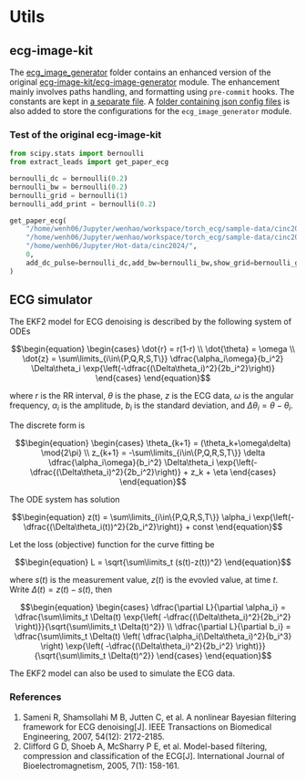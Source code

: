 # Utils

## ecg-image-kit

The [ecg_image_generator](./ecg_image_generator/) folder contains an enhanced version of the original [ecg-image-kit/ecg-image-generator](https://github.com/alphanumericslab/ecg-image-kit/tree/main/codes/ecg-image-generator) module. The enhancement mainly involves paths handling, and formatting using `pre-commit` hooks. The constants are kept in [a separate file](./ecg_image_generator/constants.py). A [folder containing json config files](./ecg_image_generator/Configs/) is also added to store the configurations for the `ecg_image_generator` module.

### Test of the original ecg-image-kit

```python
from scipy.stats import bernoulli
from extract_leads import get_paper_ecg

bernoulli_dc = bernoulli(0.2)
bernoulli_bw = bernoulli(0.2)
bernoulli_grid = bernoulli(1)
bernoulli_add_print = bernoulli(0.2)

get_paper_ecg(
    "/home/wenh06/Jupyter/wenhao/workspace/torch_ecg/sample-data/cinc2021/HR06000.mat",
    "/home/wenh06/Jupyter/wenhao/workspace/torch_ecg/sample-data/cinc2021/HR06000.hea",
    "/home/wenh06/Jupyter/Hot-data/cinc2024/",
    0,
    add_dc_pulse=bernoulli_dc,add_bw=bernoulli_bw,show_grid=bernoulli_grid,add_print=bernoulli_add_print,standard_colours=0
)
```

## ECG simulator

The EKF2 model for ECG denoising is described by the following system of ODEs

```math
\begin{equation}
\begin{cases}
    \dot{r} = r(1-r) \\
    \dot{\theta} = \omega \\
    \dot{z} = \sum\limits_{i\in\{P,Q,R,S,T\}} \dfrac{\alpha_i\omega}{b_i^2} \Delta\theta_i \exp{\left(-\dfrac{(\Delta\theta_i)^2}{2b_i^2}\right)}
\end{cases}
\end{equation}
```

where $r$ is the RR interval, $\theta$ is the phase, $z$ is the ECG data, $\omega$ is the angular frequency, $\alpha_i$ is the amplitude, $b_i$ is the standard deviation, and $\Delta\theta_i = \theta-\theta_i$.

The discrete form is

```math
\begin{equation}
\begin{cases}
    \theta_{k+1} = (\theta_k+\omega\delta) \mod{2\pi} \\
    z_{k+1} = -\sum\limits_{i\in\{P,Q,R,S,T\}} \delta \dfrac{\alpha_i\omega}{b_i^2} \Delta\theta_i \exp{\left(-\dfrac{(\Delta\theta_i)^2}{2b_i^2}\right)} + z_k + \eta
\end{cases}
\end{equation}
```

The ODE system has solution

```math
\begin{equation}
    z(t) = \sum\limits_{i\in\{P,Q,R,S,T\}} \alpha_i \exp{\left(-\dfrac{(\Delta\theta_i(t))^2}{2b_i^2}\right)} + const
\end{equation}
```

Let the loss (objective) function for the curve fitting be

```math
\begin{equation}
    L = \sqrt{\sum\limits_t (s(t)-z(t))^2}
\end{equation}
```

where $s(t)$ is the measurement value, $z(t)$ is the evovled value, at time $t$. Write $\Delta(t) = z(t)-s(t)$, then

```math
\begin{equation}
\begin{cases}
\dfrac{\partial L}{\partial \alpha_i} = \dfrac{\sum\limits_t \Delta(t) \exp{\left( -\dfrac{(\Delta\theta_i)^2}{2b_i^2} \right)}}{\sqrt{\sum\limits_t \Delta(t)^2}} \\
\dfrac{\partial L}{\partial b_i} = \dfrac{\sum\limits_t \Delta(t) \left( \dfrac{\alpha_i(\Delta\theta_i)^2}{b_i^3} \right) \exp{\left( -\dfrac{(\Delta\theta_i)^2}{2b_i^2} \right)}}{\sqrt{\sum\limits_t \Delta(t)^2}}
\end{cases}
\end{equation}
```

The EKF2 model can also be used to simulate the ECG data.

### References
1. Sameni R, Shamsollahi M B, Jutten C, et al. A nonlinear Bayesian filtering framework for ECG denoising[J]. IEEE Transactions on Biomedical Engineering, 2007, 54(12): 2172-2185.
2. Clifford G D, Shoeb A, McSharry P E, et al. Model-based filtering, compression and classification of the ECG[J]. International Journal of Bioelectromagnetism, 2005, 7(1): 158-161.
